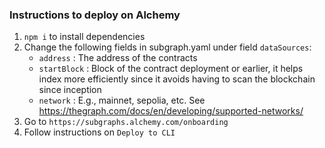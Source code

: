 ### Instructions to deploy on Alchemy
1. `npm i` to install dependencies 
2. Change the following fields in subgraph.yaml under field `dataSources`:
   - `address` : The address of the contracts
   - `startBlock` : Block of the contract deployment or earlier, it helps index more efficiently since it avoids having to scan the blockchain since inception
   - `network` : E.g., mainnet, sepolia, etc. See https://thegraph.com/docs/en/developing/supported-networks/
4. Go to `https://subgraphs.alchemy.com/onboarding`
5. Follow instructions on `Deploy to CLI`
